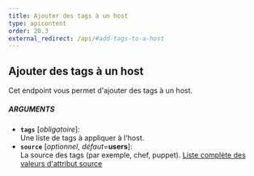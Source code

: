 ```yaml
---
title: Ajouter des tags à un host
type: apicontent
order: 20.3
external_redirect: /api/#add-tags-to-a-host
---
```


## Ajouter des tags à un host
Cet endpoint vous permet d'ajouter des tags à un host.

##### ARGUMENTS

* **`tags`** [*obligatoire*]:  
    Une liste de tags à appliquer à l'host.
* **`source`** [*optionnel*, *défaut*=**users**]:  
    La source des tags (par exemple, chef, puppet).
    [Liste complète des valeurs d'attribut source](/integrations/faq/list-of-api-source-attribute-value)